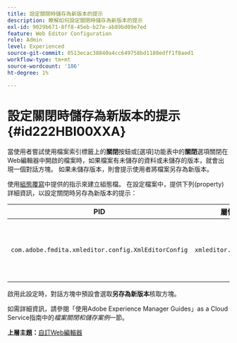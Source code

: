 ```yaml
---
title: 設定關閉時儲存為新版本的提示
description: 瞭解如何設定關閉時儲存為新版本的提示
exl-id: 9029b671-8ff8-45eb-b27e-ab89bd09e7ed
feature: Web Editor Configuration
role: Admin
level: Experienced
source-git-commit: 0513ecac38840a4cc649758bd1180edff1f8aed1
workflow-type: tm+mt
source-wordcount: '186'
ht-degree: 1%

---
```


# 設定關閉時儲存為新版本的提示 {#id222HBI00XXA}

當使用者嘗試使用檔案索引標籤上的&#x200B;**關閉**&#x200B;按鈕或[選項]功能表中的&#x200B;**關閉**&#x200B;選項關閉在Web編輯器中開啟的檔案時，如果檔案有未儲存的資料或未儲存的版本，就會出現一個對話方塊。 如果未儲存版本，則會提示使用者將檔案另存為新版本。

使用[組態覆寫](download-install-additional-config-override.md#)中提供的指示來建立組態檔。 在設定檔案中，提供下列\(property\)詳細資訊，以設定關閉時另存為新版本的提示：

| PID | 屬性索引鍵 | 屬性值 |
|---|------------|--------------|
| `com.adobe.fmdita.xmleditor.config.XmlEditorConfig` | `xmleditor.savenewversion` | 布林值\( true/ false\)。<br>  **預設值**： true |

啟用此設定時，對話方塊中預設會選取&#x200B;**另存為新版本**&#x200B;核取方塊。

如需詳細資訊，請參閱「使用Adobe Experience Manager Guides」as a Cloud Service指南中的&#x200B;*檔案關閉和儲存案例*&#x200B;一節。

**上層主題：**[&#x200B;自訂Web編輯器](conf-web-editor.md)
